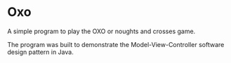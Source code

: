 # Oxo
A simple program to play the OXO or noughts and crosses game.

The program was built to demonstrate the Model-View-Controller software design pattern in Java.
